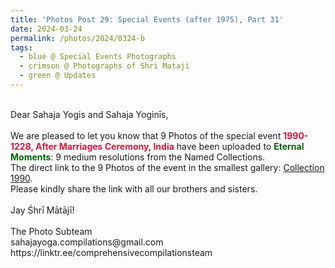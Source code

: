 ```yaml
---
title: 'Photos Post 29: Special Events (after 1975), Part 31'
date: 2024-03-24
permalink: /photos/2024/0324-b
tags:
  - blue @ Special Events Photographs
  - crimson @ Photographs of Shri Mataji
  - green @ Updates
---
```


<p>
<br>
Dear Sahaja Yogis and Sahaja Yoginīs,<br>
<br>
We are pleased to let you know that 9 Photos of the special event <font color="Crimson"><b>1990-1228, After Marriages Ceremony, India</b></font> have been uploaded to <font color="DarkGreen"><b>Eternal Moments</b></font>: 9 medium resolutions from the Named Collections.<br>
The direct link to the 9 Photos of the event in the smallest gallery: <a href="https://eternalmoments.smugmug.com/Collections/Yogi-Mahajan-Collection/1990">Collection 1990</a>.<br>
Please kindly share the link with all our brothers and sisters.<br>
<br>
Jay Śhrī Mātājī!<br>
<br>
The Photo Subteam<br>
sahajayoga.compilations@gmail.com<br>
https://linktr.ee/comprehensivecompilationsteam
</p>